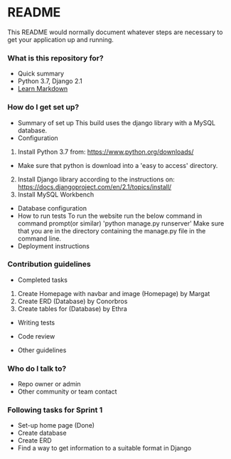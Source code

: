 # README #

This README would normally document whatever steps are necessary to get your application up and running.

### What is this repository for? ###

* Quick summary
* Python 3.7, Django 2.1
* [Learn Markdown](https://bitbucket.org/tutorials/markdowndemo)

### How do I get set up? ###

* Summary of set up
This build uses the django library with a MySQL database.
* Configuration
1. Install Python 3.7 from:
https://www.python.org/downloads/
- Make sure that python is download into a 'easy to access' directory.
2. Install Django library according to the instructions on: 
https://docs.djangoproject.com/en/2.1/topics/install/
3. Install MySQL Workbench

* Database configuration
* How to run tests
To run the website run the below command in command prompt(or similar)
'python manage.py runserver'
Make sure that you are in the directory containing the manage.py file in the command line.
* Deployment instructions


### Contribution guidelines ###

* Completed tasks
1. Create Homepage with navbar and image (Homepage) by Margat
2. Create ERD (Database) by Conorbros
3. Create tables for (Database) by Ethra
* Writing tests

* Code review
* Other guidelines

### Who do I talk to? ###

* Repo owner or admin
* Other community or team contact


### Following tasks for Sprint 1 ###

* Set-up home page (Done)
* Create database
* Create ERD
* Find a way to get information to a suitable format in Django

